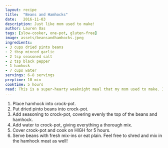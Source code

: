```yaml
---
layout: recipe
title:  "Beans and Hamhocks"
date:   2016-11-03
description: Just like mom used to make!
author: Lauren Oas
tags: [slow-cooker, one-pot, gluten-free]
image: assets/beansandhamhocks.jpeg
ingredients:
- 3 cups dried pinto beans
- 2 tbsp minced garlic
- 2 tsp seasoned salt
- 2 tsp black pepper
- 1 hamhock
- 7 cups water
servings: 6-8 servings
preptime: 10 min
cooktime: 5 hours
read: This is a super-hearty weeknight meal that my mom used to make. I usually just let the hamhocks cook into the beans, and take them out whole when the beans are done. I like these best when served with fresh mix-ins such as diced tomatoes, shredded cheddar cheese, diced onions, and fresh cilantro. **This recipe is marked gluten-free, but please be sure to check your ingredients that they are marked "gluten-free" before you serve to anybody with dietary restrictions.
---
```

1. Place hamhock into crock-pot.
2. Put dried pinto beans into crock-pot.
3. Add seasoning to crock-pot, covering evenly the top of the beans and hamhock.
4. Add water to crock-pot, giving everything a thorough mix.
5. Cover crock-pot and cook on HIGH for 5 hours.
6. Serve beans with fresh mix-ins or eat plain. Feel free to shred and mix in the hamhock meat as well!